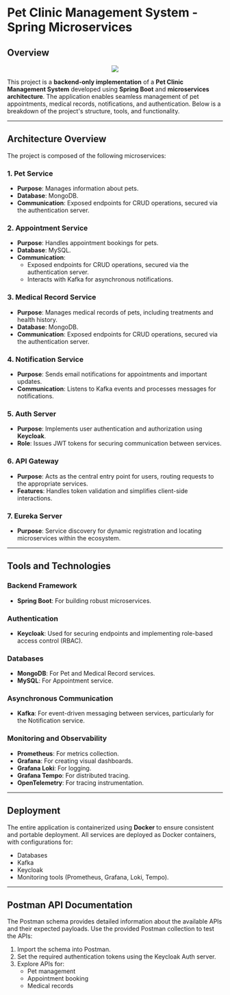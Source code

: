 # Pet Clinic Management System - Spring Microservices

## Overview

<p align="center">
  <img src="https://i.imgur.com/qZMiZlr.png">
</p>

This project is a **backend-only implementation** of a **Pet Clinic Management System** developed using **Spring Boot** and **microservices architecture**. The application enables seamless management of pet appointments, medical records, notifications, and authentication. Below is a breakdown of the project's structure, tools, and functionality.

---

## Architecture Overview
The project is composed of the following microservices:

### 1. **Pet Service**
   - **Purpose**: Manages information about pets.
   - **Database**: MongoDB.
   - **Communication**: Exposed endpoints for CRUD operations, secured via the authentication server.

### 2. **Appointment Service**
   - **Purpose**: Handles appointment bookings for pets.
   - **Database**: MySQL.
   - **Communication**: 
	   - Exposed endpoints for CRUD operations, secured via the authentication server.
	   - Interacts with Kafka for asynchronous notifications.

### 3. **Medical Record Service**
   - **Purpose**: Manages medical records of pets, including treatments and health history.
   - **Database**: MongoDB.
   - **Communication**: Exposed endpoints for CRUD operations, secured via the authentication server.

### 4. **Notification Service**
   - **Purpose**: Sends email notifications for appointments and important updates.
   - **Communication**: Listens to Kafka events and processes messages for notifications.

### 5. **Auth Server**
   - **Purpose**: Implements user authentication and authorization using **Keycloak**.
   - **Role**: Issues JWT tokens for securing communication between services.

### 6. **API Gateway**
   - **Purpose**: Acts as the central entry point for users, routing requests to the appropriate services.
   - **Features**: Handles token validation and simplifies client-side interactions.

### 7. **Eureka Server**
   - **Purpose**: Service discovery for dynamic registration and locating microservices within the ecosystem.

---

## Tools and Technologies

### **Backend Framework**
- **Spring Boot**: For building robust microservices.

### **Authentication**
- **Keycloak**: Used for securing endpoints and implementing role-based access control (RBAC).

### **Databases**
- **MongoDB**: For Pet and Medical Record services.
- **MySQL**: For Appointment service.

### **Asynchronous Communication**
- **Kafka**: For event-driven messaging between services, particularly for the Notification service.

### **Monitoring and Observability**
- **Prometheus**: For metrics collection.
- **Grafana**: For creating visual dashboards.
- **Grafana Loki**: For logging.
- **Grafana Tempo**: For distributed tracing.
- **OpenTelemetry**: For tracing instrumentation.

---

## Deployment
The entire application is containerized using **Docker** to ensure consistent and portable deployment. All services are deployed as Docker containers, with configurations for:
- Databases
- Kafka
- Keycloak
- Monitoring tools (Prometheus, Grafana, Loki, Tempo).

---

## Postman API Documentation
The Postman schema provides detailed information about the available APIs and their expected payloads. Use the provided Postman collection to test the APIs:
1. Import the schema into Postman.
2. Set the required authentication tokens using the Keycloak Auth server.
3. Explore APIs for:
   - Pet management
   - Appointment booking
   - Medical records
